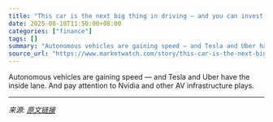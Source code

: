```yaml
---
title: "This car is the next big thing in driving — and you can invest in it right now"
date: 2025-08-18T11:50:00+08:00
categories: ["finance"]
tags: []
summary: "Autonomous vehicles are gaining speed — and Tesla and Uber have the inside lane. And pay attention to Nvidia and other AV infrastructure plays."
source_url: "https://www.marketwatch.com/story/this-car-is-the-next-big-thing-in-driving-and-you-can-invest-in-it-right-now-fef2d71a?mod=mw_rss_topstories"
---
```


Autonomous vehicles are gaining speed — and Tesla and Uber have the inside lane. And pay attention to Nvidia and other AV infrastructure plays.

---

*来源: [原文链接](https://www.marketwatch.com/story/this-car-is-the-next-big-thing-in-driving-and-you-can-invest-in-it-right-now-fef2d71a?mod=mw_rss_topstories)*

